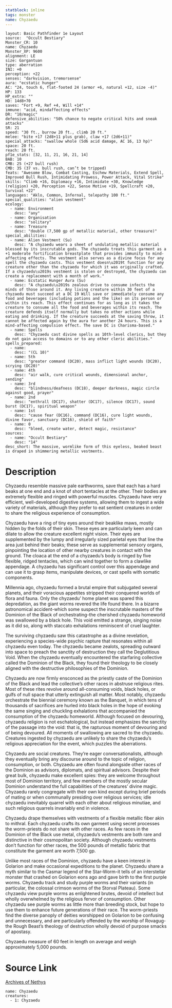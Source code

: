 ```yaml
---
statblock: inline
tags: monster
name: Chyzaedu
---
```

```statblock
layout: Basic Pathfinder 1e Layout
source:  "Occult Bestiary"
Monster_CR: 10
name: Chyzaedu
Monster_XP: 9600
alignment: LE
size: Gargantuan
type: aberration
INI: +0
perception: +22
senses: "darkvision, tremorsense"
aura: "ecstatic hunger"
AC: "24, touch 6, flat-footed 24 (armor +6, natural +12, size -4)"
HP: 133
HP_extra: ""
HD: 14d8+70
saves: "Fort +9, Ref +4, Will +14"
immune: "acid, mindaffecting effects"
DR: "10/magic"
defensive_abilities: "50% chance to negate critical hits and sneak attacks"
SR: 21
speed: "30 ft., burrow 20 ft., climb 20 ft."
melee: "bite +17 (2d8+11 plus grab), claw +17 (2d6+11)"
special_attacks: "swallow whole (5d6 acid damage, AC 16, 13 hp)"
space: 20 ft.
reach: 20 ft.
pf1e_stats: [32, 11, 21, 16, 21, 14]
BAB: 10
CMB: 25 (+27 bull rush)
CMD: 35 (37 vs. bull rush, can’t be tripped)
feats: "Awesome Blow, Combat Casting, Eschew Materials, Extend Spell, Improved Bull Rush, Intimidating Prowess, Power Attack, Vital Strike"
skills: "Climb +16, Diplomacy +16, Intimidate +30, Knowledge (religion) +20, Perception +22, Sense Motive +19, Spellcraft +20, Survival +22"
languages: "Aklo, Common, Infernal, telepathy 100 ft."
special_qualities: "alien vestment"
ecology:
  - name: Environment
    desc: "any"
  - name: Organisation
    desc: "solitary"
  - name: Treasure
    desc: "double (7,500 gp of metallic material, other treasure)"
special_abilities:
  - name: Alien Vestment (Su)
    desc: "A chyzaedu wears a sheet of undulating metallic material blessed by its inscrutable gods. The chyzaedu treats this garment as a +1 moderate fortification breastplate that provides immunity to mind-affecting effects. The vestment also serves as a divine focus for any spell the chyzaedu casts. This vestment doesn\u2019t function for any creature other than the chyzaedu for which it was originally crafted. If a chyzaedu\u2019s vestment is stolen or destroyed, the chyzaedu can create a replacement with a month of work."
  - name: Ecstatic Hunger Aura (Su)
    desc: "A chyzaedu\u2019s zealous drive to consume infects the minds of those around it. Any living creature within 30 feet of a chyzaedu must succeed at a DC 19 Will save or immediately consume any food and beverages (including potions and the like) on its person or within its reach. This effect continues for as long as it takes the creature to consume all the food and beverages within its reach. The creature defends itself normally but takes no other actions while eating and drinking. If the creature succeeds at the saving throw, it cannot be affected again by the aura for another 24 hours. This is a mind-affecting compulsion effect. The save DC is Charisma-based."
  - name: Spells
    desc: "Chyzaedu cast divine spells as 10th-level clerics, but they do not gain access to domains or to any other cleric abilities."
spells_prepared:
  - name:
    desc: "(CL 10)"
  - name: 5th
    desc: "greater command (DC20), mass inflict light wounds (DC20), scrying (DC20)"
  - name: 4th
    desc: "air walk, cure critical wounds, dimensional anchor, sending"
  - name: 3rd
    desc: "blindness/deafness (DC18), deeper darkness, magic circle against good, prayer"
  - name: 2nd
    desc: "enthrall (DC17), shatter (DC17), silence (DC17), sound burst (DC17), spiritual weapon"
  - name: 1st
    desc: "cause fear (DC16), command (DC16), cure light wounds, divine favor, sanctuary (DC16), shield of faith"
  - name: 0
    desc: "bleed, create water, detect magic, resistance"
sources:
  - name: "Occult Bestiary"
    desc: "14"
desc_short: The massive, wormlike form of this eyeless, beaked beast is draped in shimmering metallic vestments.
```
# Description
Chyzaedu resemble massive pale earthworms, save that each has a hard beaks at one end and a knot of short tentacles at the other. Their bodies are extremely flexible and ringed with powerful muscles. Chyzaedu have very efficient, well-developed digestive systems, allowing them to ingest a wide variety of materials, although they prefer to eat sentient creatures in order to share the religious experience of consumption.

Chyzaedu have a ring of tiny eyes around their beaklike maws, mostly hidden by the folds of their skin. These eyes are particularly keen and can dilate to allow the creature excellent night vision. Their eyes are supplemented by the lumpy and irregularly sized parietal eyes that line the area just behind their beaks; these serve as supplemental sensory organs, pinpointing the location of other nearby creatures in contact with the ground. The cloaca at the end of a chyzaedu’s body is ringed by five flexible, ridged tentacles, which can wind together to form a clawlike appendage. A chyzaedu has significant control over this appendage and can use it to grasp items, manipulate devices, or cast spells with somatic components.

Millennia ago, chyzaedu formed a brutal empire that subjugated several planets, and their voracious appetites stripped their conquered worlds of flora and fauna. Only the chyzaedu’ home planet was spared this depredation, as the giant worms revered the life found there. In a bizarre astronomical accident-which some suspect the inscrutable masters of the Dominion of the Black of orchestrating-the cherished chyzaedu homeworld was swallowed by a black hole. This void emitted a strange, singing noise as it did so, along with staccato exhalations reminiscent of cruel laughter.

The surviving chyzaedu saw this catastrophe as a divine revelation, experiencing a species-wide psychic rapture that resonates within all chyzaedu even today. The chyzaedu became zealots, spreading outward into space to preach the sanctity of destruction they call the Deglutitious Void. When the chyzaedu eventually encountered the starfaring collective called the Dominion of the Black, they found their theology to be closely aligned with the destructive philosophies of the Dominion.

Chyzaedu are now firmly ensconced as the priestly caste of the Dominion of the Black and lead the collective’s other races in abstruse religious rites. Most of these rites revolve around all-consuming voids, black holes, or gulfs of null space that utterly extinguish all matter. Most notably, chyzaedu orchestrate the biennial ceremony known as the Banquet, in which tens of thousands of sacrifices are hurled into black holes in the hope of evoking the same singing and chuckling exhalations that accompanied the consumption of the chyzaedu homeworld. Although focused on devouring, chyzaedu religion is not eschatological, but instead emphasizes the sanctity of the passage into the void: that is, the rapturous moment of devouring and of being devoured. All moments of swallowing are sacred to the chyzaedu. Creatures ingested by chyzaedu are unlikely to share the chyzaedu’s religious appreciation for the event, which puzzles the aberrations.

Chyzaedu are social creatures. They’re eager conversationalists, although they eventually bring any discourse around to the topic of religion, consumption, or both. Chyzaedu are often found alongside other races of the Dominion as advisors, diplomats, and spiritual advisors. Despite their great bulk, chyzaedu make excellent spies: they are welcome throughout most of Dominion territory, and few members of the mostly secular Dominion understand the full capabilities of the creatures’ divine magic. Chyzaedu rarely congregate with their own kind except during brief periods of mating or when communally presiding over religious services; idle chyzaedu inevitably quarrel with each other about religious minutiae, and such religious quarrels invariably end in violence.

Chyzaedu drape themselves with vestments of a flexible metallic fiber akin to mithral. Each chyzaedu crafts its own garment using secret processes the worm-priests do not share with other races. As few races in the Dominion of the Black use metal, chyzaedu’s vestments are both rare and distinctive in their cosmopolitan society. Although chyzaedu vestments don’t function for other races, the 500 pounds of metallic fabric that constitute the garment are worth 7,500 gp.

Unlike most races of the Dominion, chyzaedu have a keen interest in Golarion and make occasional expeditions to the planet. Chyzaedu share a myth similar to the Casmar legend of the Star-Worm-it tells of an interstellar monster that crashed on Golarion eons ago and gave birth to the first purple worms. Chyzaedu track and study purple worms and their variants (in particular, the colossal crimson worms of the Storval Plateau). Some chyzaedu view purple worms as enlightened brutes, devoid of intellect but wholly overwhelmed by the religious fervor of consumption. Other chyzaedu see purple worms as little more than breeding stock, but hope to use them to enhance future generations of their race. The worm-priests find the diverse panoply of deities worshipped on Golarion to be confusing and unnecessary, and are particularly offended by the worship of Rovagug-the Rough Beast’s theology of destruction wholly devoid of purpose smacks of apostasy.

Chyzaedu measure of 60 feet in length on average and weigh approximately 5,000 pounds.
# Source Link
[Archives of Nethys](https://aonprd.com/MonsterDisplay.aspx?ItemName=Chyzaedu)
```encounter-table
name: Chyzaedu
creatures:
  - 1: Chyzaedu
```
